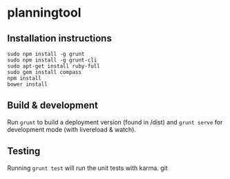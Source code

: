 # planningtool

## Installation instructions

```
sudo npm install -g grunt
sudo npm install -g grunt-cli
sudo apt-get install ruby-full
sudo gem install compass
npm install
bower install
```

## Build & development

Run `grunt` to build a deployment version (found in /dist) and `grunt serve` for development mode (with livereload & watch).

## Testing

Running `grunt test` will run the unit tests with karma.
git 
